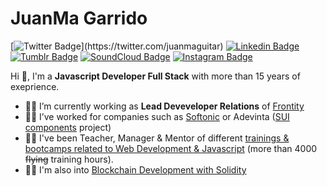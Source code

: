 # JuanMa Garrido

[![Twitter Badge](https://img.shields.io/badge/-@juanmaguitar-1ca0f1?style=flat-square&labelColor=1ca0f1&logo=twitter&logoColor=white&link=https://twitter.com/_Kunal_Raghav_)](https://twitter.com/juanmaguitar) [![Linkedin Badge](https://img.shields.io/badge/-juanmagarrido-blue?style=flat-square&logo=Linkedin&logoColor=white&link=https://www.linkedin.com/in/juanmagarrido/)](https://www.linkedin.com/in/juanmagarrido/) [![Tumblr Badge](https://img.shields.io/badge/-juanmaguitar-2e4154?style=flat-square&logo=Tumblr&logoColor=white&link=https://www.juanmaguitar.me/)](https://www.juanmaguitar.me/) [![SoundCloud Badge](https://img.shields.io/badge/-juanmaguitar-ff5500?style=flat-square&logo=SoundCloud&logoColor=white&link=https://www.soundcloud.com/juanmaguitar/)](https://www.soundcloud.com/juanmaguitar) [![Instagram Badge](https://img.shields.io/badge/-juanma.raw-eb046d?style=flat-square&logo=Instagram&logoColor=white&link=https://www.instagram.com/juanma.raw/)](https://www.instagram.com/juanma.raw) 

Hi 👋, I'm a **Javascript Developer Full Stack** with more than 15 years of exeprience.

- 🙋‍♂️ I’m currently working as **Lead Deveveloper Relations** of [Frontity](https://github.com/frontity) 
- 🦸‍♂️ I’ve worked for companies such as [Softonic](https://github.com/softonic) or Adevinta ([SUI components](https://github.com/SUI-Components/sui-components) project) 
- 👨‍🏫 I've been Teacher, Manager & Mentor of different [trainings & bootcamps related to Web Development & Javascript](https://github.com/trainings-juanmaguitar) (more than 4000 ~~flying~~ training hours).
- 👷‍♂️ I'm also into [Blockchain Development with Solidity](https://github.com/crypto-juanmaguitar)